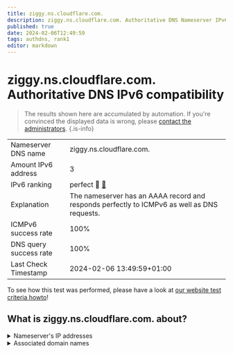 ```yaml
---
title: ziggy.ns.cloudflare.com.
description: ziggy.ns.cloudflare.com. Authoritative DNS Nameserver IPv6 compatibility
published: true
date: 2024-02-06T12:49:59
tags: authdns, rank1
editor: markdown
---
```


# ziggy.ns.cloudflare.com. Authoritative DNS IPv6 compatibility

> The results shown here are accumulated by automation. If you're convinced the displayed data is wrong, please [contact the administrators](/howto/chat). 
{.is-info}




|   |   |
| - | - |
| Nameserver DNS name | ziggy.ns.cloudflare.com.
| Amount IPv6 address | 3
| IPv6 ranking | perfect :1st_place_medal: [🔗](/howto/ranking) |
| Explanation | The nameserver has an AAAA record and responds perfectly to ICMPv6 as well as DNS requests. |
| ICMPv6 success rate | 100%|
| DNS query success rate | 100% |
| Last Check Timestamp | 2024-02-06 13:49:59+01:00 |

To see how this test was performed, please have a look at [our website test criteria howto](/howto/testcriteria/authdns)!


## What is ziggy.ns.cloudflare.com. about?




<details>
<summary>Nameserver's IP addresses</summary>

2803:f800:50::6ca2:c2ed

2606:4700:50::a29f:26ed

2a06:98c1:50::ac40:22ed

</details>



<details>
<summary>Associated domain names</summary>

opencv.org

</details>
